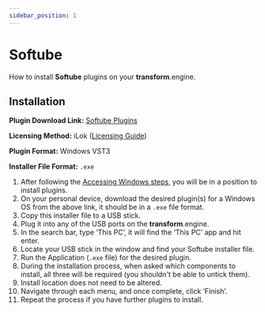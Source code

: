 ```yaml
---
sidebar_position: 1
---
```


# Softube

How to install **Softube** plugins on your **transform**.engine.

## Installation

**Plugin Download Link:** [Softube Plugins](https://www.softube.com/support/support-getting-started/direct-installers-for-win_1)

**Licensing Method:** iLok ([Licensing Guide](../ilok.md))

**Plugin Format:** Windows VST3

**Installer File Format:** `.exe`

1. After following the [Accessing Windows steps](../installation.md#accessing-the-plugin-host-to-install-plugins), you will be in a position to install plugins.
2. On your personal device, download the desired plugin(s) for a Windows OS from the above link, it should be in a `.exe` file format.
3. Copy this installer file to a USB stick.
4. Plug it into any of the USB ports on the **transform**.engine.
5. In the search bar, type ‘This PC’, it will find the ‘This PC’ app and hit enter.
6. Locate your USB stick in the window and find your Softube installer file.
7. Run the Application (`.exe` file) for the desired plugin.
8. During the installation process, when asked which components to install, all three will be required (you shouldn't be able to untick them).
9. Install location does not need to be altered.
10. Navigate through each menu, and once complete, click ‘Finish’.
11. Repeat the process if you have further plugins to install.
